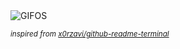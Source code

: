 <div align="justify">
<picture>
    <source media="(prefers-color-scheme: dark)" srcset="https://i.ibb.co/FbfQqDS5/output-gif.gif">
    <source media="(prefers-color-scheme: light)" srcset="https://i.ibb.co/FbfQqDS5/output-gif.gif">
    <img alt="GIFOS" src="https://i.ibb.co/FbfQqDS5/output-gif.gif">
</picture>

<sub><i>inspired from [x0rzavi/github-readme-terminal](https://github.com/x0rzavi/github-readme-terminal)</i></sub>

</div>

<!-- Image deletion URL: https://ibb.co/7JT3N1wn/d39068e0aa2fa7574fd97e4390781bb1 -->